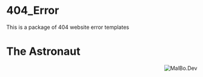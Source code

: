 # 404_Error
This is a package of 404 website error templates

# The Astronaut

<a href="https://github.com/ixAmirCom/404_Error/The Astronaut"><img align="right" title="MalBo.Dev" src="https://s28.picofile.com/file/8463736184/404_1.jpeg"></a>
